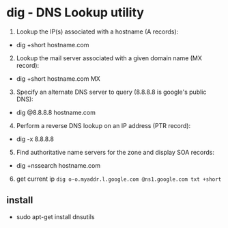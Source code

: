 # dig - DNS Lookup utility

1. Lookup the IP(s) associated with a hostname (A records):
* dig +short hostname.com

2. Lookup the mail server associated with a given domain name (MX record):
* dig +short hostname.com MX

3. Specify an alternate DNS server to query (8.8.8.8 is google's public DNS):
* dig @8.8.8.8 hostname.com

4. Perform a reverse DNS lookup on an IP address (PTR record):
* dig -x 8.8.8.8

5. Find authoritative name servers for the zone and display SOA records:
* dig +nssearch hostname.com

6. get current ip 
`dig o-o.myaddr.l.google.com @ns1.google.com txt +short`

## install

* sudo apt-get install dnsutils

